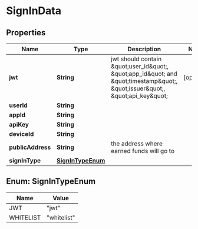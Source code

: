 
# SignInData

## Properties
Name | Type | Description | Notes
------------ | ------------- | ------------- | -------------
**jwt** | **String** | jwt should contain \&quot;user_id\&quot;, \&quot;app_id\&quot; and \&quot;timestamp\&quot;, \&quot;issuer\&quot;, \&quot;api_key\&quot;  |  [optional]
**userId** | **String** |  | 
**appId** | **String** |  | 
**apiKey** | **String** |  | 
**deviceId** | **String** |  | 
**publicAddress** | **String** | the address where earned funds will go to | 
**signInType** | [**SignInTypeEnum**](#SignInTypeEnum) |  | 



<a name="SignInTypeEnum"></a>
## Enum: SignInTypeEnum
Name | Value
---- | -----
JWT | &quot;jwt&quot;
WHITELIST | &quot;whitelist&quot;



